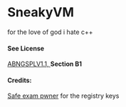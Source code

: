 <h1>SneakyVM</h1>
<p>for the love of god i hate c++</p>
<h4>See License</h4>
<a href="ABNGSPLV1.md">ABNGSPLV1.1, </a><b>Section B1</b>
<h4>Credits:</h4>
<a href="https://github.com/obrobrio2000/SafeExamPwner">Safe exam pwner</a> for the registry keys
